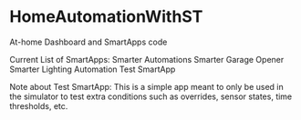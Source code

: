 # HomeAutomationWithST
At-home Dashboard and SmartApps code

Current List of SmartApps:
Smarter Automations
Smarter Garage Opener
Smarter Lighting Automation
Test SmartApp

Note about Test SmartApp:
This is a simple app meant to only be used in the simulator to test extra conditions such as overrides, sensor states, time thresholds, etc. 
